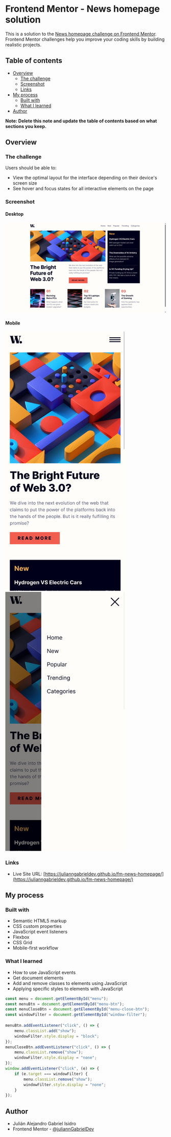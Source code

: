 # Frontend Mentor - News homepage solution

This is a solution to the [News homepage challenge on Frontend Mentor](https://www.frontendmentor.io/challenges/news-homepage-H6SWTa1MFl). Frontend Mentor challenges help you improve your coding skills by building realistic projects.

## Table of contents

- [Overview](#overview)
  - [The challenge](#the-challenge)
  - [Screenshot](#screenshot)
  - [Links](#links)
- [My process](#my-process)
  - [Built with](#built-with)
  - [What I learned](#what-i-learned)
- [Author](#author)

**Note: Delete this note and update the table of contents based on what sections you keep.**

## Overview

### The challenge

Users should be able to:

- View the optimal layout for the interface depending on their device's screen size
- See hover and focus states for all interactive elements on the page

### Screenshot

#### Desktop

![Desktop preview](preview/desktop.png)

#### Mobile

<p>
    <img src="preview/mobile-1.png" width="375" alt="Mobile preview" />
    <img src="preview/mobile-2.png" width="375" alt="Mobile preview" />
</p>

### Links

- Live Site URL: [https://julianngabrieldev.github.io/fm-news-homepage/](https://julianngabrieldev.github.io/fm-news-homepage/)

## My process

### Built with

- Semantic HTML5 markup
- CSS custom properties
- JavaScript event listeners
- Flexbox
- CSS Grid
- Mobile-first workflow

### What I learned

- How to use JavaScript events
- Get document elements
- Add and remove classes to elements using JavaScript
- Applying specific styles to elements with JavaScript

```js
const menu = document.getElementById("menu");
const menuBtn = document.getElementById("menu-btn");
const menuCloseBtn = document.getElementById("menu-close-btn");
const windowFilter = document.getElementById("window-filter");

menuBtn.addEventListener("click", () => {
    menu.classList.add("show");
    windowFilter.style.display = "block";
});
menuCloseBtn.addEventListener("click", () => {
    menu.classList.remove("show");
    windowFilter.style.display = "none";
});
window.addEventListener("click", (e) => {
    if (e.target === windowFilter) {
        menu.classList.remove("show");
        windowFilter.style.display = "none";
    }
});
```

## Author

- Julián Alejandro Gabriel Isidro
- Frontend Mentor - [@juliannGabrielDev](https://www.frontendmentor.io/profile/juliannGabrielDev)